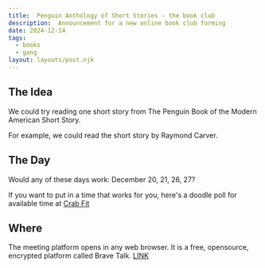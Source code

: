 ```yaml
---
title:  Penguin Anthology of Short Stories - the book club   
description:  Announcement for a new online book club forming  
date: 2024-12-14
tags:
  - books
  - gang 
layout: layouts/post.njk
---
```

   
## The Idea  
We could try reading one short story from The Penguin Book of the Modern American Short Story.  

For example, we could read the short story by Raymond Carver. 

## The Day
Would any of these days work:
December 20, 21, 26, 27?
  
If you want to put in a time that works for you, here's a doodle poll for available time at [Crab Fit](https://crab.fit/gang-penguinshortstories-book-club-384763)

## Where    
The meeting platform opens in any web browser. It is a free, opensource, encrypted platform called Brave Talk. 
[LINK]( https://pikl.us/catdec01)
